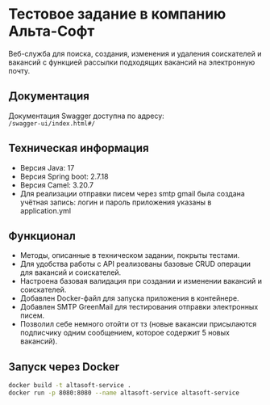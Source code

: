 # Тестовое задание в компанию Альта-Софт

Веб-служба для поиска, создания, изменения и удаления соискателей и вакансий с функцией рассылки подходящих вакансий на электронную почту.

## Документация
Документация Swagger доступна по адресу:  
`/swagger-ui/index.html#/`

## Техническая информация
- Версия Java: 17
- Версия Spring boot: 2.7.18
- Версия Camel: 3.20.7
- Для реализации отправки писем через smtp gmail была создана учётная запись: логин и пароль приложения указаны в application.yml

## Функционал

- Методы, описанные в техническом задании, покрыты тестами.
- Для удобства работы с API реализованы базовые CRUD операции для вакансий и соискателей.
- Настроена базовая валидация при создании и изменении вакансий и соискателей.
- Добавлен Docker-файл для запуска приложения в контейнере.
- Добавлен SMTP GreenMail для тестирования отправки электронных писем.
- Позволил себе немного отойти от тз (новые вакансии присылаются подписчику одним сообщением, которое содержит 5 новых вакансий).

## Запуск через Docker

```bash
docker build -t altasoft-service .
docker run -p 8080:8080 --name altasoft-service altasoft-service

